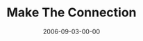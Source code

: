 ---
layout: message
category: message
series: "Hard Wired"
title: "Make The Connection"
date: 2006-09-03-00-00
message_id: 53
audio: "http://s3.amazonaws.com/crossroads-media/media/legacy/mp3/Hard_Wired_04_Make_The_Connection_09-03-06_Wells.mp3"
audio-duration: "39:23"
flag: "N"
---